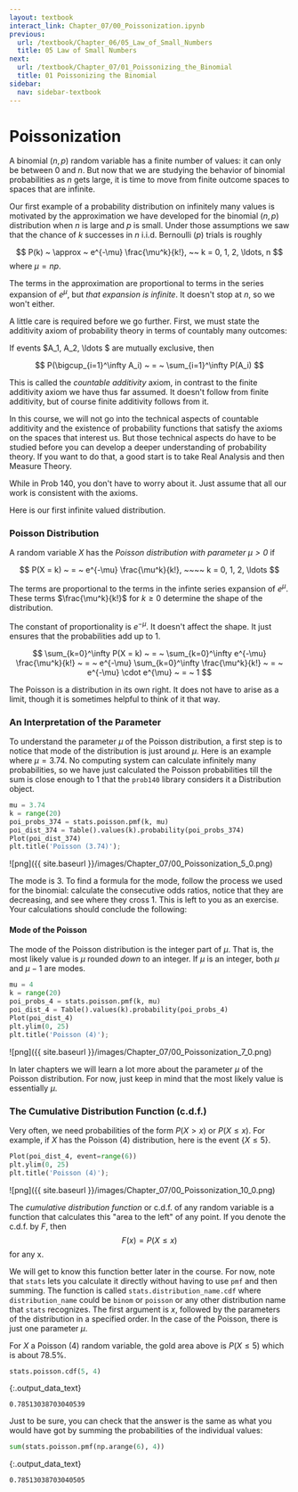 ```yaml
---
layout: textbook
interact_link: Chapter_07/00_Poissonization.ipynb
previous:
  url: /textbook/Chapter_06/05_Law_of_Small_Numbers
  title: 05 Law of Small Numbers
next:
  url: /textbook/Chapter_07/01_Poissonizing_the_Binomial
  title: 01 Poissonizing the Binomial
sidebar:
  nav: sidebar-textbook
---
```


# Poissonization #

A binomial $(n, p)$ random variable has a finite number of values: it can only be between 0 and $n$. But now that we are studying the behavior of binomial probabilities as $n$ gets large, it is time to move from finite outcome spaces to spaces that are infinite. 

Our first example of a probability distribution on infinitely many values is motivated by the approximation we have developed for the binomial $(n, p)$ distribution when $n$ is large and $p$ is small. Under those assumptions we
saw that the chance of $k$ successes in $n$ i.i.d. Bernoulli $(p)$ trials is roughly

$$
P(k) ~ \approx ~ e^{-\mu} \frac{\mu^k}{k!}, ~~ k = 0, 1, 2, \ldots, n
$$
where $\mu = np$.

The terms in the approximation are proportional to terms in the series expansion of $e^\mu$, but *that expansion is infinite*. It doesn't stop at $n$, so we won't either. 

A little care is required before we go further. First, we must state the additivity axiom of probability theory in terms of countably many outcomes:

If events $A_1, A_2, \ldots $ are mutually exclusive, then

$$
P(\bigcup_{i=1}^\infty A_i) ~ = ~ \sum_{i=1}^\infty P(A_i)
$$

This is called the *countable additivity* axiom, in contrast to the finite additivity axiom we have thus far assumed. It doesn't follow from finite additivity, but of course finite additivity follows from it. 

In this course, we will not go into the technical aspects of countable additivity and the existence of probability functions that satisfy the axioms on the spaces that interest us. But those technical aspects do have to be studied before you can develop a deeper understanding of probability theory. If you want to do that, a good start is to take Real Analysis and then Measure Theory.

While in Prob 140, you don't have to worry about it. Just assume that all our work is consistent with the axioms. 

Here is our first infinite valued distribution.

### Poisson Distribution ###
A random variable $X$ has the *Poisson distribution with parameter $\mu > 0$* if

$$
P(X = k) ~ = ~ e^{-\mu} \frac{\mu^k}{k!}, ~~~~ k = 0, 1, 2, \ldots
$$

The terms are proportional to the terms in the infinte series expansion of $e^{\mu}$. These terms $\frac{\mu^k}{k!}$ for $k \ge 0$ determine the shape of the distribution.

The constant of proportionality is $e^{-\mu}$. It doesn't affect the shape. It just ensures that the probabilities add up to 1.

$$
\sum_{k=0}^\infty P(X = k) 
~ = ~ \sum_{k=0}^\infty e^{-\mu} \frac{\mu^k}{k!} 
~ = ~ e^{-\mu} \sum_{k=0}^\infty \frac{\mu^k}{k!} 
~ = ~ e^{-\mu} \cdot e^{\mu} ~ = ~ 1
$$ 

The Poisson is a distribution in its own right. It does not have to arise as a limit, though it is sometimes helpful to think of it that way.

### An Interpretation of the Parameter ###
To understand the parameter $\mu$ of the Poisson distribution, a first step is to notice that mode of the distribution is just around $\mu$. Here is an example where $\mu = 3.74$. No computing system can calculate infinitely many probabilities, so we have just calculated the Poisson probabilities till the sum is close enough to 1 that the `prob140` library considers it a Distribution object. 


<div class="input_area" markdown="1">

```python
mu = 3.74
k = range(20)
poi_probs_374 = stats.poisson.pmf(k, mu)
poi_dist_374 = Table().values(k).probability(poi_probs_374)
Plot(poi_dist_374)
plt.title('Poisson (3.74)');
```

</div>


![png]({{ site.baseurl }}/images/Chapter_07/00_Poissonization_5_0.png)


The mode is 3. To find a formula for the mode, follow the process we used for the binomial: calculate the consecutive odds ratios, notice that they are decreasing, and see where they cross 1. This is left to you as an exercise. Your calculations should conclude the following:

#### Mode of the Poisson ####
The mode of the Poisson distribution is the integer part of $\mu$. That is, the most likely value is $\mu$ rounded *down* to an integer. If $\mu$ is an integer, both $\mu$ and $\mu - 1$ are modes.


<div class="input_area" markdown="1">

```python
mu = 4
k = range(20)
poi_probs_4 = stats.poisson.pmf(k, mu)
poi_dist_4 = Table().values(k).probability(poi_probs_4)
Plot(poi_dist_4)
plt.ylim(0, 25)
plt.title('Poisson (4)');
```

</div>


![png]({{ site.baseurl }}/images/Chapter_07/00_Poissonization_7_0.png)


In later chapters we will learn a lot more about the parameter $\mu$ of the Poisson distribution. For now, just keep in mind that the most likely value is essentially $\mu$.

### The Cumulative Distribution Function (c.d.f.) ###
Very often, we need probabilities of the form $P(X > x)$ or $P(X \le x)$. For example, if $X$ has the Poisson $(4)$ distribution, here is the event $\{ X \le 5 \}$.


<div class="input_area" markdown="1">

```python
Plot(poi_dist_4, event=range(6))
plt.ylim(0, 25)
plt.title('Poisson (4)');
```

</div>


![png]({{ site.baseurl }}/images/Chapter_07/00_Poissonization_10_0.png)


The *cumulative distribution function* or c.d.f. of any random variable is a function that calculates this "area to the left" of any point. If you denote the c.d.f. by $F$, then
$$
F(x) = P(X \le x)
$$
for any x. 

We will get to know this function better later in the course. For now, note that `stats` lets you calculate it directly without having to use `pmf` and then summing. The function is called `stats.distribution_name.cdf` where `distribution_name` could be `binom` or `poisson` or any other distribution name that `stats` recognizes. The first argument is $x$, followed by the parameters of the distribution in a specified order. In the case of the Poisson, there is just one parameter $\mu$.

For $X$ a Poisson $(4)$ random variable, the gold area above is $P(X \le 5)$ which is about 78.5%.


<div class="input_area" markdown="1">

```python
stats.poisson.cdf(5, 4)
```

</div>




{:.output_data_text}
```
0.78513038703040539
```



Just to be sure, you can check that the answer is the same as what you would have got by summing the probabilities of the individual values:


<div class="input_area" markdown="1">

```python
sum(stats.poisson.pmf(np.arange(6), 4))
```

</div>




{:.output_data_text}
```
0.78513038703040505
```


